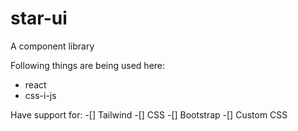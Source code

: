 # star-ui
A component library

Following things are being used here:
* react
* css-i-js

Have support for:
-[] Tailwind
-[] CSS
-[] Bootstrap
-[] Custom CSS


